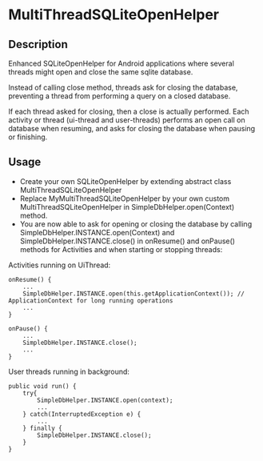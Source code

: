 MultiThreadSQLiteOpenHelper
===========================

Description
-----------

Enhanced SQLiteOpenHelper for Android applications where several threads might open and close the same sqlite database.

Instead of calling close method, threads ask for closing the database, preventing a thread from performing a query on a closed database.

If each thread asked for closing, then a close is actually performed.
Each activity or thread (ui-thread and user-threads) performs an open call on database when resuming, and asks for closing the database when pausing or finishing.


Usage
-----

- Create your own SQLiteOpenHelper by extending abstract class MultiThreadSQLiteOpenHelper
- Replace MyMultiThreadSQLiteOpenHelper by your own custom MultiThreadSQLiteOpenHelper in SimpleDbHelper.open(Context) method.
- You are now able to ask for opening or closing the database by calling SimpleDbHelper.INSTANCE.open(Context) and SimpleDbHelper.INSTANCE.close()
in onResume() and onPause() methods for Activities and when starting or stopping threads:

Activities running on UiThread:
	
	onResume() {
		...
		SimpleDbHelper.INSTANCE.open(this.getApplicationContext()); // ApplicationContext for long running operations
		...
	}
	
	onPause() {
		...
		SimpleDbHelper.INSTANCE.close();
		...
	}

User threads running in background:
	
	public void run() {
		try{
			SimpleDbHelper.INSTANCE.open(context); 
			...
		} catch(InterruptedException e) {
			...
		} finally {
			SimpleDbHelper.INSTANCE.close();
		}
	}

